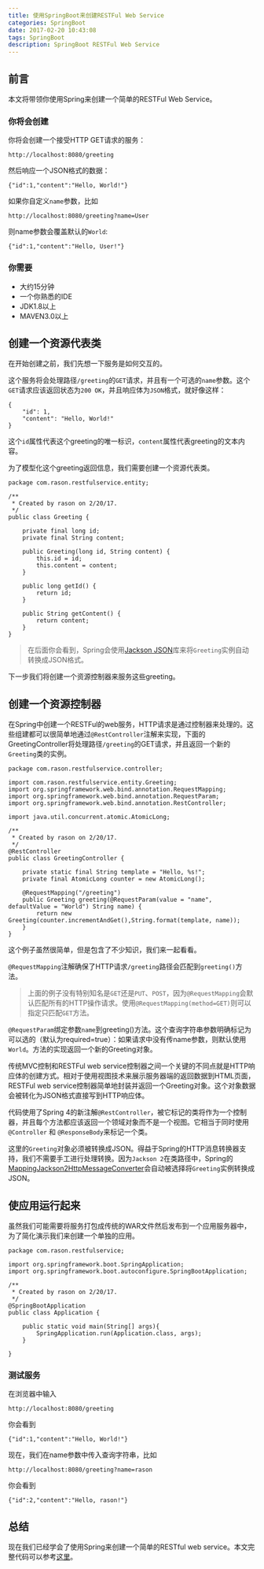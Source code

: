 ```yaml
---
title: 使用SpringBoot来创建RESTFul Web Service
categories: SpringBoot
date: 2017-02-20 10:43:08
tags: SpringBoot
description: SpringBoot RESTFul Web Service
---
```


## 前言

本文将带领你使用Spring来创建一个简单的RESTFul Web Service。

### 你将会创建

你将会创建一个接受HTTP GET请求的服务：

```
http://localhost:8080/greeting
```

然后响应一个JSON格式的数据：

```
{"id":1,"content":"Hello, World!"}
```

如果你自定义`name`参数，比如

```
http://localhost:8080/greeting?name=User
```

则name参数会覆盖默认的`World`:

```
{"id":1,"content":"Hello, User!"}
```

<!-- more -->

### 你需要

- 大约15分钟
- 一个你熟悉的IDE
- JDK1.8以上
- MAVEN3.0以上

## 创建一个资源代表类

在开始创建之前，我们先想一下服务是如何交互的。

这个服务将会处理路径`/greeting`的`GET`请求，并且有一个可选的`name`参数。这个`GET`请求应该返回状态为`200 OK`，并且响应体为`JSON`格式，就好像这样：

```
{
    "id": 1,
    "content": "Hello, World!"
}
```

这个`id`属性代表这个greeting的唯一标识，`content`属性代表greeting的文本内容。

为了模型化这个greeting返回信息，我们需要创建一个资源代表类。

```
package com.rason.restfulservice.entity;

/**
 * Created by rason on 2/20/17.
 */
public class Greeting {
    
    private final long id;
    private final String content;

    public Greeting(long id, String content) {
        this.id = id;
        this.content = content;
    }

    public long getId() {
        return id;
    }

    public String getContent() {
        return content;
    }
}

```

> 在后面你会看到，Spring会使用[Jackson JSON](http://wiki.fasterxml.com/JacksonHome)库来将`Greeting`实例自动转换成JSON格式。

下一步我们将创建一个资源控制器来服务这些greeting。

## 创建一个资源控制器

在Spring中创建一个RESTFul的web服务，HTTP请求是通过控制器来处理的。这些组建都可以很简单地通过`@RestController`注解来实现，下面的GreetingController将处理路径`/greeting`的GET请求，并且返回一个新的`Greeting`类的实例。

```
package com.rason.restfulservice.controller;

import com.rason.restfulservice.entity.Greeting;
import org.springframework.web.bind.annotation.RequestMapping;
import org.springframework.web.bind.annotation.RequestParam;
import org.springframework.web.bind.annotation.RestController;

import java.util.concurrent.atomic.AtomicLong;

/**
 * Created by rason on 2/20/17.
 */
@RestController
public class GreetingController {

    private static final String template = "Hello, %s!";
    private final AtomicLong counter = new AtomicLong();

    @RequestMapping("/greeting")
    public Greeting greeting(@RequestParam(value = "name", defaultValue = "World") String name) {
        return new Greeting(counter.incrementAndGet(),String.format(template, name));
    }
}

```

这个例子虽然很简单，但是包含了不少知识，我们来一起看看。

`@RequestMapping`注解确保了HTTP请求`/greeting`路径会匹配到`greeting()`方法。

> 上面的例子没有特别知名是`GET`还是`PUT`、`POST`，因为`@RequestMapping`会默认匹配所有的HTTP操作请求。使用`@RequestMapping(method=GET)`则可以指定只匹配`GET`方法。

`@RequestParam`绑定参数`name`到greeting()方法。这个查询字符串参数明确标记为可以选的（默认为required=true）：如果请求中没有传name参数，则默认使用`World`。方法的实现返回一个新的Greeting对象。

传统MVC控制和RESTFul web service控制器之间一个关键的不同点就是HTTP响应体的创建方式。相对于使用视图技术来展示服务器端的返回数据到HTML页面，RESTFul web service控制器简单地封装并返回一个Greeting对象。这个对象数据会被转化为JSON格式直接写到HTTP响应体。

代码使用了Spring 4的新注解`@RestController`，被它标记的类将作为一个控制器，并且每个方法都应该返回一个领域对象而不是一个视图。它相当于同时使用`@Controller` 和 `@ResponseBody`来标记一个类。

这里的`Greeting`对象必须被转换成JSON。得益于Spring的HTTP消息转换器支持，我们不需要手工进行处理转换。因为`Jackson 2`在类路径中，Spring的[MappingJackson2HttpMessageConverter](http://docs.spring.io/spring/docs/current/javadoc-api/org/springframework/http/converter/json/MappingJackson2HttpMessageConverter.html)会自动被选择将`Greeting`实例转换成JSON。

## 使应用运行起来

虽然我们可能需要将服务打包成传统的WAR文件然后发布到一个应用服务器中，为了简化演示我们来创建一个单独的应用。

```
package com.rason.restfulservice;

import org.springframework.boot.SpringApplication;
import org.springframework.boot.autoconfigure.SpringBootApplication;

/**
 * Created by rason on 2/20/17.
 */
@SpringBootApplication
public class Application {

    public static void main(String[] args){
        SpringApplication.run(Application.class, args);
    }

}

```

### 测试服务

在浏览器中输入

```
http://localhost:8080/greeting
```

你会看到

```
{"id":1,"content":"Hello, World!"}
```

现在，我们在name参数中传入查询字符串，比如

```
http://localhost:8080/greeting?name=rason
```

你会看到

```
{"id":2,"content":"Hello, rason!"}
```

## 总结

现在我们已经学会了使用Spring来创建一个简单的RESTful web service。本文完整代码可以参考[这里](https://github.com/spring-guides/gs-rest-service)。
